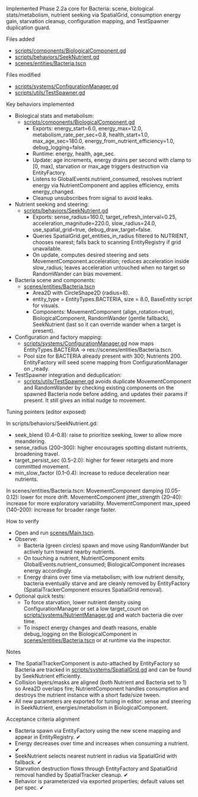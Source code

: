 Implemented Phase 2.2a core for Bacteria: scene, biological stats/metabolism, nutrient seeking via SpatialGrid, consumption energy gain, starvation cleanup, configuration mapping, and TestSpawner duplication guard.

Files added
- [scripts/components/BiologicalComponent.gd](scripts/components/BiologicalComponent.gd)
- [scripts/behaviors/SeekNutrient.gd](scripts/behaviors/SeekNutrient.gd)
- [scenes/entities/Bacteria.tscn](scenes/entities/Bacteria.tscn)

Files modified
- [scripts/systems/ConfigurationManager.gd](scripts/systems/ConfigurationManager.gd)
- [scripts/utils/TestSpawner.gd](scripts/utils/TestSpawner.gd)

Key behaviors implemented
- Biological stats and metabolism:
  - [scripts/components/BiologicalComponent.gd](scripts/components/BiologicalComponent.gd)
    - Exports: energy_start=6.0, energy_max=12.0, metabolism_rate_per_sec=0.8, health_start=1.0, max_age_sec=180.0, energy_from_nutrient_efficiency=1.0, debug_logging=false.
    - Runtime: energy, health, age_sec.
    - Update: age increments, energy drains per second with clamp to [0, max], starvation or max_age triggers destruction via EntityFactory.
    - Listens to GlobalEvents.nutrient_consumed, resolves nutrient energy via NutrientComponent and applies efficiency, emits energy_changed.
    - Cleanup unsubscribes from signal to avoid leaks.
- Nutrient seeking and steering:
  - [scripts/behaviors/SeekNutrient.gd](scripts/behaviors/SeekNutrient.gd)
    - Exports: sense_radius=160.0, target_refresh_interval=0.25, acceleration_magnitude=220.0, slow_radius=24.0, use_spatial_grid=true, debug_draw_target=false.
    - Queries SpatialGrid.get_entities_in_radius filtered to NUTRIENT, chooses nearest; falls back to scanning EntityRegistry if grid unavailable.
    - On update, computes desired steering and sets MovementComponent.acceleration; reduces acceleration inside slow_radius; leaves acceleration untouched when no target so RandomWander can bias movement.
- Bacteria scene and components:
  - [scenes/entities/Bacteria.tscn](scenes/entities/Bacteria.tscn)
    - Area2D with CircleShape2D (radius=8).
    - entity_type = EntityTypes.BACTERIA, size = 8.0, BaseEntity script for visuals.
    - Components: MovementComponent (align_rotation=true), BiologicalComponent, RandomWander (gentle fallback), SeekNutrient (last so it can override wander when a target is present).
- Configuration and factory mapping:
  - [scripts/systems/ConfigurationManager.gd](scripts/systems/ConfigurationManager.gd) now maps EntityTypes.BACTERIA -> res://scenes/entities/Bacteria.tscn.
  - Pool size for BACTERIA already present with 300; Nutrients 200. EntityFactory will seed scene mapping from ConfigurationManager on _ready.
- TestSpawner integration and deduplication:
  - [scripts/utils/TestSpawner.gd](scripts/utils/TestSpawner.gd) avoids duplicate MovementComponent and RandomWander by checking existing components on the spawned Bacteria node before adding, and updates their params if present. It still gives an initial nudge to movement.

Tuning pointers (editor exposed)

In scripts/behaviors/SeekNutrient.gd:
- seek_blend (0.4–0.8): raise to prioritize seeking, lower to allow more meandering.
- sense_radius (200–300): higher encourages spotting distant nutrients, broadening travel.
- target_persist_sec (0.5–2.0): higher for fewer retargets and more committed movement.
- min_slow_factor (0.1–0.4): increase to reduce deceleration near nutrients.

In scenes/entities/Bacteria.tscn:
MovementComponent damping (0.05–0.12): lower for more drift.
MovementComponent jitter_strength (20–40): increase for more exploratory variability.
MovementComponent max_speed (140–200): increase for broader range faster.


How to verify
- Open and run [scenes/Main.tscn](scenes/Main.tscn).
- Observe:
  - Bacteria (green circles) spawn and move using RandomWander but actively turn toward nearby nutrients.
  - On touching a nutrient, NutrientComponent emits GlobalEvents.nutrient_consumed; BiologicalComponent increases energy accordingly.
  - Energy drains over time via metabolism; with low nutrient density, bacteria eventually starve and are cleanly removed by EntityFactory (SpatialTrackerComponent ensures SpatialGrid removal).
- Optional quick tests:
  - To force starvation, lower nutrient density using ConfigurationManager or set a low target_count on [scripts/systems/NutrientManager.gd](scripts/systems/NutrientManager.gd) and watch bacteria die over time.
  - To inspect energy changes and death reasons, enable debug_logging on the BiologicalComponent in [scenes/entities/Bacteria.tscn](scenes/entities/Bacteria.tscn) or at runtime via the inspector.

Notes
- The SpatialTrackerComponent is auto-attached by EntityFactory so Bacteria are tracked in [scripts/systems/SpatialGrid.gd](scripts/systems/SpatialGrid.gd) and can be found by SeekNutrient efficiently.
- Collision layers/masks are aligned (both Nutrient and Bacteria set to 1) so Area2D overlaps fire; NutrientComponent handles consumption and destroys the nutrient instance with a short fade/size tween.
- All new parameters are exported for tuning in editor: sense and steering in SeekNutrient, energies/metabolism in BiologicalComponent.

Acceptance criteria alignment
- Bacteria spawn via EntityFactory using the new scene mapping and appear in EntityRegistry. ✔
- Energy decreases over time and increases when consuming a nutrient. ✔
- SeekNutrient selects nearest nutrient in radius via SpatialGrid with fallback. ✔
- Starvation destruction flows through EntityFactory and SpatialGrid removal handled by SpatialTracker cleanup. ✔
- Behavior is parameterized via exported properties; default values set per spec. ✔